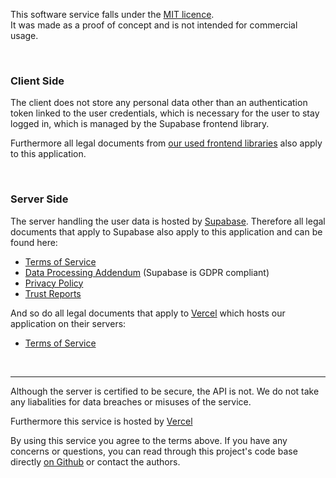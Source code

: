 This software service falls under the [MIT licence](https://opensource.org/licenses/MIT). <br>
It was made as a proof of concept and is not intended for commercial usage.

<br>

### Client Side
The client does not store any personal data other than an authentication token
linked to the user credentials, which is necessary for the user to stay logged in, which is managed by
the Supabase frontend library.

Furthermore all legal documents from [our used frontend libraries](https://github.com/matchyOrg/matchy/blob/main/frontend/package-lock.json)
also apply to this application.

<br>

### Server Side 
The server handling the user data is hosted by [Supabase](https://supabase.com/).
Therefore all legal documents that apply to Supabase also apply to this application and can be found here:
- [Terms of Service](https://supabase.com/docs/company/terms)
- [Data Processing Addendum](https://supabase.com/legal/dpa) (Supabase is GDPR compliant)
- [Privacy Policy](https://supabase.com/docs/company/privacy)
- [Trust Reports](https://security.supabase.com/)

And so do all legal documents that apply to [Vercel]() which hosts our application on their servers:
- [Terms of Service](https://vercel.com/legal/terms)

<br>

---

Although the server is certified to be secure, the API is not.
We do not take any liabalities for data breaches or misuses of the service.

Furthermore this service is hosted by [Vercel](https://vercel.com/)

By using this service you agree to the terms above.
If you have any concerns or questions, you can read through this project's code base directly [on Github](https://github.com/matchyOrg/matchy) or contact the authors.

